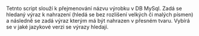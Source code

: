 Tetnto script slouží k přejmenování názvu výrobku v DB MySql. Zadá se hledaný výraz k nahrazení (hledá se bez rozlišení velkých či malých písmen) a následně se zadá výraz kterým má být nahrazen v přesném tvaru. Vybírá se v jaké jazykové verzi se výrazy hledají.
